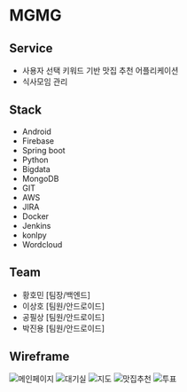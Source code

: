 # MGMG

## Service

- 사용자 선택 키워드 기반 맛집 추천 어플리케이션
- 식사모임 관리

## Stack

- Android
- Firebase
- Spring boot
- Python
- Bigdata
- MongoDB
- GIT
- AWS
- JIRA
- Docker
- Jenkins
- konlpy
- Wordcloud

## Team

- 황호민 [팀장/백엔드]
- 이상호 [팀원/안드로이드]
- 공필상 [팀원/안드로이드]
- 박진용 [팀원/안드로이드]

## Wireframe

![메인페이지](./screenshot/01_메인페이지.jpg)
![대기실](./screenshot/02_대기실.jpg)
![지도](./screenshot/03_지도.jpg)
![맛집추천](./screenshot/04_맛집추천.jpg)
![투표](./screenshot/05_투표.jpg)
